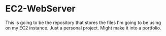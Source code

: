 # EC2-WebServer
This is going to be the repository that stores the files I'm going to be using on my EC2 instance. Just a personal project. Might make it into a portfolio.
